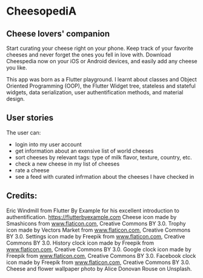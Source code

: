# CheesopediA
## Cheese lovers' companion
Start curating your cheese right on your phone. Keep track of your favorite cheeses and never forget the ones you fell in love with. Download Cheespedia now on your iOS or Android devices, and easily add any cheese you like.

This app was born as a Flutter playground. I learnt about classes and Object Oriented Programming (OOP), the Flutter Widget tree, stateless and stateful widgets, data serialization, user authentification methods, and material design. 

## User stories
The user can: 
- login into my user account
- get information about an exensive list of world cheeses
- sort cheeses by relevant tags: type of milk flavor, texture, country, etc.
- check a new cheese in my list of cheeses
- rate a cheese
- see a feed with curated infrmation about the cheeses I have checked in

## Credits: 
Eric Windmill from Flutter By Example for his excellent introduction to authentification. https://flutterbyexample.com
Cheese icon made by Smashicons from www.flaticon.com, Creative Commons BY 3.0. 
Trophy icon made by Vectors Market from www.flaticon.com, Creative Commons BY 3.0. 
Settings icon made by Freepik from www.flaticon.com, Creative Commons BY 3.0. 
History clock icon made by Freepik from www.flaticon.com, Creative Commons BY 3.0. 
Google clock icon made by Freepik from www.flaticon.com, Creative Commons BY 3.0. 
Facebook clock icon made by Freepik from www.flaticon.com, Creative Commons BY 3.0. 
Cheese and flower wallpaper photo by Alice Donovan Rouse on Unsplash. 